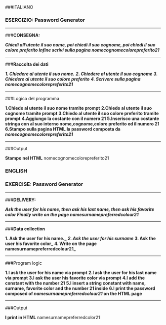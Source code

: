 ###ITALIANO

### ESERCIZIO: Password Generator

---
###**CONSEGNA:**

**_Chiedi all’utente il suo nome,
poi chiedi il suo cognome,
poi chiedi il suo colore preferito
Infine scrivi sulla pagina nomecognomecolorepreferito21_**

---

###**Raccolta dei dati**

**_1. Chiedere al utente il suo nome._**
**_2. Chiedere al utente il suo cognome_**
**_3. Chiedere al utente il suo colore preferito_**
**_4. Scrivere sulla pagina nomecognomecolorepreferito21_**

---

###Logica del programma

**1.Chiedo al utente il suo nome tramite prompt**
**2.Chiedo al utente il suo cognome tramite prompt**
**3.Chiedo al utente il suo colore preferito tramite prompt**
**4.Aggiungo la costante con il numero 21**
**5.Inserisco una costante stringa con al suo interno nome,cognome,colore preferito ed il numero 21**
**6.Stampo sulla pagina HTML la password composta da _nomecognomecolorepreferito21_**

---

###Output 

**Stampo nel HTML** nomecognomecolorepreferito21

### ENGLISH

### EXERCISE: Password Generator

---

###**DELIVERY:**

**_Ask the user for his name,
then ask his last name,
then ask his favorite color
Finally write on the page namesurnamepreferredcolour21_**

---

###**Data collection**

**1. Ask the user for his name._**
**_2. Ask the user for his surname_**
**3. Ask the user his favorite color_**
**4. Write on the page namesurnamepreferredcolour21_**

---

###Program logic

**1.I ask the user for his name via prompt**
**2.I ask the user for his last name via prompt**
**3.I ask the user his favorite color via prompt**
**4.I add the constant with the number 21**
**5.I insert a string constant with name, surname, favorite color and the number 21 inside**
**6.I print the password composed of _namesurnamepreferredcolour21_ on the HTML page**

---
###Output

**I print in HTML** namesurnamepreferredcolor21






